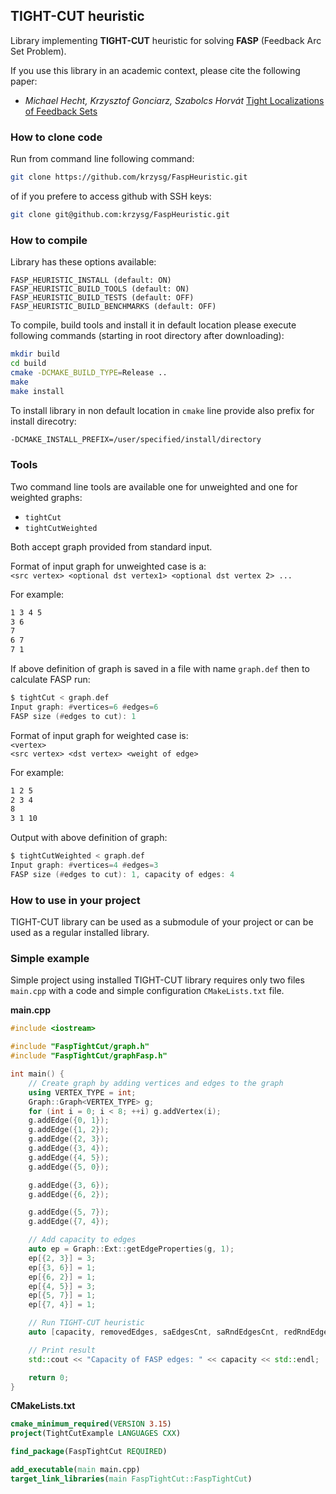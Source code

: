 ## TIGHT-CUT heuristic

Library implementing **TIGHT-CUT** heuristic for solving **FASP** (Feedback Arc Set Problem).

If you use this library in an academic context, please cite the following paper:
- *Michael Hecht, Krzysztof Gonciarz, Szabolcs Horvát* [Tight Localizations of Feedback Sets](https://arxiv.org/abs/2001.01440)

### How to clone code
Run from command line following command:
```bash
git clone https://github.com/krzysg/FaspHeuristic.git
```

of if you prefere to access github with SSH keys:
```bash
git clone git@github.com:krzysg/FaspHeuristic.git
```

### How to compile
Library has these options available:
```
FASP_HEURISTIC_INSTALL (default: ON)
FASP_HEURISTIC_BUILD_TOOLS (default: ON)
FASP_HEURISTIC_BUILD_TESTS (default: OFF)
FASP_HEURISTIC_BUILD_BENCHMARKS (default: OFF)
```

To compile, build tools and install it in default location please execute following commands (starting in root directory after downloading):
```bash
mkdir build
cd build
cmake -DCMAKE_BUILD_TYPE=Release ..
make
make install
```

To install library in non default location in `cmake` line provide also prefix for install direcotry:
```bash
-DCMAKE_INSTALL_PREFIX=/user/specified/install/directory
```
### Tools
Two command line tools are available one for unweighted and one for weighted graphs:
- ```tightCut```
- ```tightCutWeighted```

Both accept graph provided from standard input.

Format of input graph for unweighted case is a:  
```<src vertex> <optional dst vertex1> <optional dst vertex 2> ...```

For example:
```asm
1 3 4 5
3 6
7
6 7
7 1
```

If above definition of graph is saved in a file with name ```graph.def``` then to calculate FASP run:
```asm
$ tightCut < graph.def 
Input graph: #vertices=6 #edges=6
FASP size (#edges to cut): 1
```

Format of input graph for weighted case is:  
```<vertex>```  
```<src vertex> <dst vertex> <weight of edge>```  

For example:
```asm
1 2 5
2 3 4
8
3 1 10
```

Output with above definition of graph:
```asm
$ tightCutWeighted < graph.def 
Input graph: #vertices=4 #edges=3
FASP size (#edges to cut): 1, capacity of edges: 4
```

### How to use in your project
TIGHT-CUT library can be used as a submodule of your project or can be used as a regular installed library.

### Simple example
Simple project using installed TIGHT-CUT library requires only two files `main.cpp` with a code and simple configuration `CMakeLists.txt` file.

**main.cpp**
```c++
#include <iostream>

#include "FaspTightCut/graph.h"
#include "FaspTightCut/graphFasp.h"

int main() {
    // Create graph by adding vertices and edges to the graph
    using VERTEX_TYPE = int;
    Graph::Graph<VERTEX_TYPE> g;
    for (int i = 0; i < 8; ++i) g.addVertex(i);
    g.addEdge({0, 1});
    g.addEdge({1, 2});
    g.addEdge({2, 3});
    g.addEdge({3, 4});
    g.addEdge({4, 5});
    g.addEdge({5, 0});

    g.addEdge({3, 6});
    g.addEdge({6, 2});

    g.addEdge({5, 7});
    g.addEdge({7, 4});

    // Add capacity to edges
    auto ep = Graph::Ext::getEdgeProperties(g, 1);
    ep[{2, 3}] = 3;
    ep[{3, 6}] = 1;
    ep[{6, 2}] = 1;
    ep[{4, 5}] = 3;
    ep[{5, 7}] = 1;
    ep[{7, 4}] = 1;

    // Run TIGHT-CUT heuristic
    auto [capacity, removedEdges, saEdgesCnt, saRndEdgesCnt, redRndEdgesCnt] = Graph::Fasp::tightCut<true, true, VERTEX_TYPE, int>(g, ep);

    // Print result
    std::cout << "Capacity of FASP edges: " << capacity << std::endl;

    return 0;
}
```

**CMakeLists.txt**
```cmake
cmake_minimum_required(VERSION 3.15)
project(TightCutExample LANGUAGES CXX)

find_package(FaspTightCut REQUIRED)

add_executable(main main.cpp)
target_link_libraries(main FaspTightCut::FaspTightCut)
```

